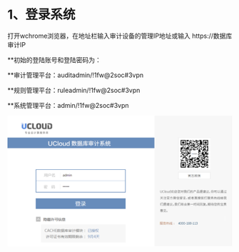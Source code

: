 

# 1、登录系统

打开wchrome浏览器，在地址栏输入审计设备的管理IP地址或输入 https://数据库审计IP

**初始的登陆账号和登陆密码为：

**审计管理平台：auditadmin/\!1fw@2soc\#3vpn

**规则管理平台：ruleadmin/\!1fw@2soc\#3vpn

**系统管理平台：admin/\!1fw@2soc\#3vpn 

![](/images/operation/manage/登录.png)
